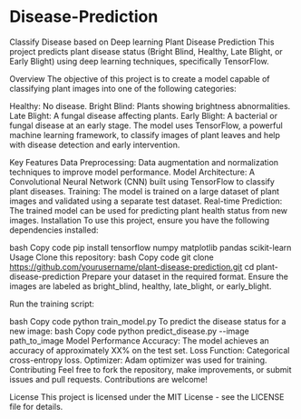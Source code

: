 # Disease-Prediction
Classify Disease based on Deep learning
Plant Disease Prediction
This project predicts plant disease status (Bright Blind, Healthy, Late Blight, or Early Blight) using deep learning techniques, specifically TensorFlow.

Overview
The objective of this project is to create a model capable of classifying plant images into one of the following categories:

Healthy: No disease.
Bright Blind: Plants showing brightness abnormalities.
Late Blight: A fungal disease affecting plants.
Early Blight: A bacterial or fungal disease at an early stage.
The model uses TensorFlow, a powerful machine learning framework, to classify images of plant leaves and help with disease detection and early intervention.

Key Features
Data Preprocessing: Data augmentation and normalization techniques to improve model performance.
Model Architecture: A Convolutional Neural Network (CNN) built using TensorFlow to classify plant diseases.
Training: The model is trained on a large dataset of plant images and validated using a separate test dataset.
Real-time Prediction: The trained model can be used for predicting plant health status from new images.
Installation
To use this project, ensure you have the following dependencies installed:

bash
Copy code
pip install tensorflow numpy matplotlib pandas scikit-learn
Usage
Clone this repository:
bash
Copy code
git clone https://github.com/yourusername/plant-disease-prediction.git
cd plant-disease-prediction
Prepare your dataset in the required format. Ensure the images are labeled as bright_blind, healthy, late_blight, or early_blight.

Run the training script:

bash
Copy code
python train_model.py
To predict the disease status for a new image:
bash
Copy code
python predict_disease.py --image path_to_image
Model Performance
Accuracy: The model achieves an accuracy of approximately XX% on the test set.
Loss Function: Categorical cross-entropy loss.
Optimizer: Adam optimizer was used for training.
Contributing
Feel free to fork the repository, make improvements, or submit issues and pull requests. Contributions are welcome!

License
This project is licensed under the MIT License - see the LICENSE file for details.

